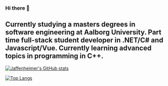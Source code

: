 ### Hi there 👋

## Currently studying a masters degrees in software engineering at Aalborg University. Part time full-stack student developer in .NET/C# and Javascript/Vue. Currently learning advanced topics in programming in C++.

[![Jaffenheimer's GitHub stats](https://github-readme-stats.vercel.app/api?username=Jaffenheimer&show_icons=true&theme=transparent)](https://github.com/anuraghazra/github-readme-stats)

[![Top Langs](https://github-readme-stats.vercel.app/api/top-langs/?username=Jaffenheimer&layout=compact&theme=transparent)](https://github.com/anuraghazra/github-readme-stats)

